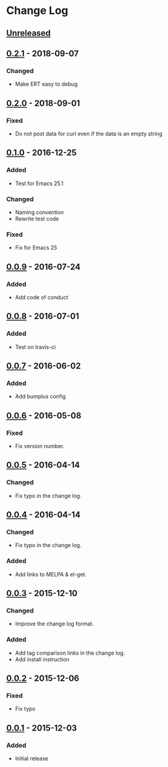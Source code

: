 # Change Log #

## [Unreleased] ##

## [0.2.1] - 2018-09-07 ##

### Changed ###

  - Make ERT easy to debug

## [0.2.0] - 2018-09-01 ##

### Fixed ###

  - Do not post data for curl even if the data is an empty string

## [0.1.0] - 2016-12-25 ##

### Added ###

  - Test for Emacs 25.1

### Changed ###

  - Naming convention
  - Rewrite test code

### Fixed ###

  - Fix for Emacs 25

## [0.0.9] - 2016-07-24 ##

### Added ###

  - Add code of conduct

## [0.0.8] - 2016-07-01 ##

### Added ###

  - Test on travis-ci

## [0.0.7] - 2016-06-02 ##

### Added ###

  - Add bumplus config

## [0.0.6] - 2016-05-08 ##

### Fixed ###

  - Fix version number.

## [0.0.5] - 2016-04-14 ##

### Changed ###

  - Fix typo in the change log.

## [0.0.4] - 2016-04-14 ##

### Changed ###

  - Fix typo in the change log.

### Added ###

  - Add links to MELPA & el-get.

## [0.0.3] - 2015-12-10 ##

### Changed ###

  - Improve the change log format.

### Added ###

  - Add tag comparison links in the change log.
  - Add install instruction

## [0.0.2] - 2015-12-06 ##

### Fixed ###

  - Fix typo

## [0.0.1] - 2015-12-03 ##

### Added ###

  - Initial release

[Unreleased]: https://github.com/dochang/mb-url/compare/0.2.1...HEAD
[0.2.1]: https://github.com/dochang/mb-url/compare/0.2.0...0.2.1
[0.2.0]: https://github.com/dochang/mb-url/compare/0.1.0...0.2.0
[0.1.0]: https://github.com/dochang/mb-url/compare/0.0.9...0.1.0
[0.0.9]: https://github.com/dochang/mb-url/compare/0.0.8...0.0.9
[0.0.8]: https://github.com/dochang/mb-url/compare/0.0.7...0.0.8
[0.0.7]: https://github.com/dochang/mb-url/compare/0.0.6...0.0.7
[0.0.6]: https://github.com/dochang/mb-url/compare/0.0.5...0.0.6
[0.0.5]: https://github.com/dochang/mb-url/compare/0.0.4...0.0.5
[0.0.4]: https://github.com/dochang/mb-url/compare/0.0.3...0.0.4
[0.0.3]: https://github.com/dochang/mb-url/compare/0.0.2...0.0.3
[0.0.2]: https://github.com/dochang/mb-url/compare/0.0.1...0.0.2
[0.0.1]: https://github.com/dochang/mb-url/compare/0.0.0...0.0.1
